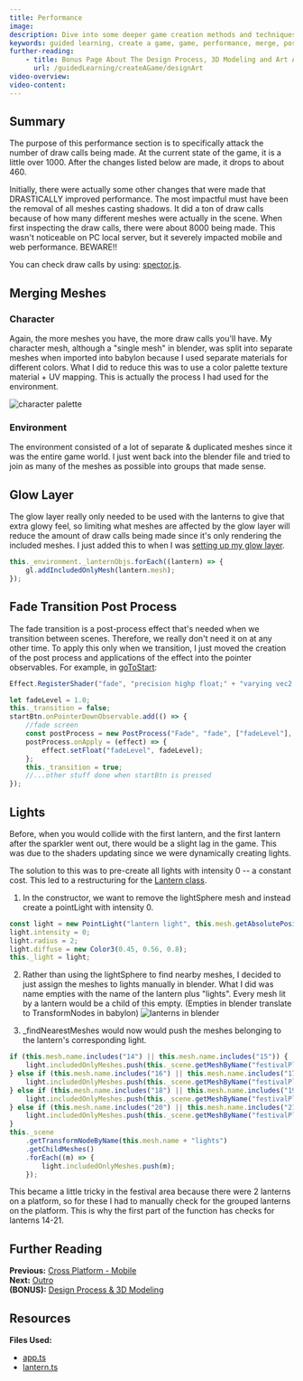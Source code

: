 ```yaml
---
title: Performance
image:
description: Dive into some deeper game creation methods and techniques.
keywords: guided learning, create a game, game, performance, merge, post process, optimization
further-reading:
    - title: Bonus Page About The Design Process, 3D Modeling and Art Assets
      url: /guidedLearning/createAGame/designArt
video-overview:
video-content:
---
```


## Summary

The purpose of this performance section is to specifically attack the number of draw calls being made. At the current state of the game, it is a little over 1000. After the changes listed below are made, it drops to about 460.

Initially, there were actually some other changes that were made that DRASTICALLY improved performance. The most impactful must have been the removal of all meshes casting shadows. It did a ton of draw calls because of how many different meshes were actually in the scene. When first inspecting the draw calls, there were about 8000 being made. This wasn't noticeable on PC local server, but it severely impacted mobile and web performance. BEWARE!!

You can check draw calls by using: [spector.js](https://spector.babylonjs.com/).

## Merging Meshes

### Character

Again, the more meshes you have, the more draw calls you'll have. My character mesh, although a "single mesh" in blender, was split into separate meshes when imported into babylon because I used separate materials for different colors. What I did to reduce this was to use a color palette texture material + UV mapping. This is actually the process I had used for the environment.

![character palette](/img/how_to/create-a-game/characteruv.png)

### Environment

The environment consisted of a lot of separate & duplicated meshes since it was the entire game world. I just went back into the blender file and tried to join as many of the meshes as possible into groups that made sense.

## Glow Layer

The glow layer really only needed to be used with the lanterns to give that extra glowy feel, so limiting what meshes are affected by the glow layer will reduce the amount of draw calls being made since it's only rendering the included meshes. I just added this to when I was [setting up my glow layer](/guidedLearning/createAGame/extraFeatures#glow-layer).

```javascript
this._environment._lanternObjs.forEach((lantern) => {
    gl.addIncludedOnlyMesh(lantern.mesh);
});
```

## Fade Transition Post Process

The fade transition is a post-process effect that's needed when we transition between scenes. Therefore, we really don't need it on at any other time. To apply this only when we transition, I just moved the creation of the post process and applications of the effect into the pointer observables. For example, in [goToStart]():

```javascript
Effect.RegisterShader("fade", "precision highp float;" + "varying vec2 vUV;" + "uniform sampler2D textureSampler; " + "uniform float fadeLevel; " + "void main(void){" + "vec4 baseColor = texture2D(textureSampler, vUV) * fadeLevel;" + "baseColor.a = 1.0;" + "gl_FragColor = baseColor;" + "}");

let fadeLevel = 1.0;
this._transition = false;
startBtn.onPointerDownObservable.add(() => {
    //fade screen
    const postProcess = new PostProcess("Fade", "fade", ["fadeLevel"], null, 1.0, camera);
    postProcess.onApply = (effect) => {
        effect.setFloat("fadeLevel", fadeLevel);
    };
    this._transition = true;
    //...other stuff done when startBtn is pressed
});
```

## Lights

Before, when you would collide with the first lantern, and the first lantern after the sparkler went out, there would be a slight lag in the game. This was due to the shaders updating since we were dynamically creating lights.

The solution to this was to pre-create all lights with intensity 0 -- a constant cost. This led to a restructuring for the [Lantern class](https://github.com/BabylonJS/SummerFestival/blob/a0abccc2efbb7399820efe2e25f53bb5b4a02500/src/lantern.ts#L17).

1. In the constructor, we want to remove the lightSphere mesh and instead create a pointLight with intensity 0.

```javascript
const light = new PointLight("lantern light", this.mesh.getAbsolutePosition(), this._scene);
light.intensity = 0;
light.radius = 2;
light.diffuse = new Color3(0.45, 0.56, 0.8);
this._light = light;
```

2. Rather than using the lightSphere to find nearby meshes, I decided to just assign the meshes to lights manually in blender. What I did was name empties with the name of the lantern plus "lights". Every mesh lit by a lantern would be a child of this empty. (Empties in blender translate to TransformNodes in babylon)
   ![lanterns in blender](/img/how_to/create-a-game/lanternlights.png)

3. \_findNearestMeshes would now would push the meshes belonging to the lantern's corresponding light.

```javascript
if (this.mesh.name.includes("14") || this.mesh.name.includes("15")) {
    light.includedOnlyMeshes.push(this._scene.getMeshByName("festivalPlatform1"));
} else if (this.mesh.name.includes("16") || this.mesh.name.includes("17")) {
    light.includedOnlyMeshes.push(this._scene.getMeshByName("festivalPlatform2"));
} else if (this.mesh.name.includes("18") || this.mesh.name.includes("19")) {
    light.includedOnlyMeshes.push(this._scene.getMeshByName("festivalPlatform3"));
} else if (this.mesh.name.includes("20") || this.mesh.name.includes("21")) {
    light.includedOnlyMeshes.push(this._scene.getMeshByName("festivalPlatform4"));
}
this._scene
    .getTransformNodeByName(this.mesh.name + "lights")
    .getChildMeshes()
    .forEach((m) => {
        light.includedOnlyMeshes.push(m);
    });
```

This became a little tricky in the festival area because there were 2 lanterns on a platform, so for these I had to manually check for the grouped lanterns on the platform. This is why the first part of the function has checks for lanterns 14-21.

## Further Reading

**Previous:** [Cross Platform - Mobile](/guidedLearning/createAGame/crossPlatform)  
**Next:** [Outro](/guidedLearning/createAGame/closing)  
**(BONUS):** [Design Process & 3D Modeling](/guidedLearning/createAGame/designArt)

## Resources

**Files Used:**

-   [app.ts](https://github.com/BabylonJS/SummerFestival/blob/master/src/app.ts)
-   [lantern.ts](https://github.com/BabylonJS/SummerFestival/blob/master/src/lantern.ts)
